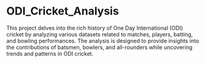 # ODI_Cricket_Analysis
This project delves into the rich history of One Day International (ODI) cricket by analyzing various datasets related to matches, players, batting, and bowling performances. The analysis is designed to provide insights into the contributions of batsmen, bowlers, and all-rounders while uncovering trends and patterns in ODI cricket.
